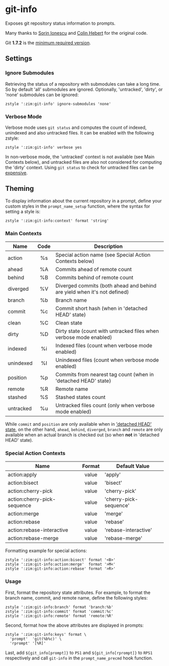 git-info
========

Exposes git repository status information to prompts.

Many thanks to [Sorin Ionescu](https://github.com/sorin-ionescu) and
[Colin Hebert](https://github.com/ColinHebert) for the original code.

Git **1.7.2** is the
[minimum required version](https://github.com/sorin-ionescu/prezto/issues/219).

Settings
--------

### Ignore Submodules

Retrieving the status of a repository with submodules can take a long time.
So by default 'all' submodules are ignored. Optionally, 'untracked', 'dirty', or
'none' submodules can be ignored:

    zstyle ':zim:git-info' ignore-submodules 'none'

### Verbose Mode

Verbose mode uses `git status` and computes the count of indexed, unindexed and
also untracked files. It can be enabled with the following zstyle:

    zstyle ':zim:git-info' verbose yes

In non-verbose mode, the 'untracked' context is not available (see Main
Contexts below), and untracked files are also not considered for computing the
'dirty' context. Using `git status` to check for untracked files can be
[expensive](https://gist.github.com/sindresorhus/3898739).

Theming
-------

To display information about the current repository in a prompt, define your
custom styles in the `prompt_name_setup` function, where the syntax for setting
a style is:

    zstyle ':zim:git-info:context' format 'string'

### Main Contexts

| Name      |  Code  | Description
| --------- | :----: | --------------------------------------------------------
| action    |   %s   | Special action name (see Special Action Contexts below)
| ahead     |   %A   | Commits ahead of remote count
| behind    |   %B   | Commits behind of remote count
| diverged  |   %V   | Diverged commits (both ahead and behind are yield when it's not defined)
| branch    |   %b   | Branch name
| commit    |   %c   | Commit short hash (when in 'detached HEAD' state)
| clean     |   %C   | Clean state
| dirty     |   %D   | Dirty state (count with untracked files when verbose mode enabled)
| indexed   |   %i   | Indexed files (count when verbose mode enabled)
| unindexed |   %I   | Unindexed files (count when verbose mode enabled)
| position  |   %p   | Commits from nearest tag count (when in 'detached HEAD' state)
| remote    |   %R   | Remote name
| stashed   |   %S   | Stashed states count
| untracked |   %u   | Untracked files count (only when verbose mode enabled)

While `commit` and `position` are only available when in ['detached HEAD'
state](http://gitfaq.org/articles/what-is-a-detached-head.html), on the other
hand, `ahead`, `behind`, `diverged`, `branch` and `remote` are only available
when an actual branch is checked out (so when **not** in 'detached HEAD' state).

### Special Action Contexts

| Name                        | Format  | Default Value
| --------------------------- | :-----: | -------------------------------------
| action:apply                |  value  | 'apply'
| action:bisect               |  value  | 'bisect'
| action:cherry-pick          |  value  | 'cherry-pick'
| action:cherry-pick-sequence |  value  | 'cherry-pick-sequence'
| action:merge                |  value  | 'merge'
| action:rebase               |  value  | 'rebase'
| action:rebase-interactive   |  value  | 'rebase-interactive'
| action:rebase-merge         |  value  | 'rebase-merge'

Formatting example for special actions:

    zstyle ':zim:git-info:action:bisect' format '<B>'
    zstyle ':zim:git-info:action:merge'  format '>M<'
    zstyle ':zim:git-info:action:rebase' format '>R>'

### Usage

First, format the repository state attributes. For example, to format the
branch name, commit, and remote name, define the following styles:

    zstyle ':zim:git-info:branch' format 'branch:%b'
    zstyle ':zim:git-info:commit' format 'commit:%c'
    zstyle ':zim:git-info:remote' format 'remote:%R'

Second, format how the above attributes are displayed in prompts:

    zstyle ':zim:git-info:keys' format \
      'prompt'  'git(%b%c)' \
      'rprompt' '[%R]'

Last, add `${git_info[prompt]}` to `PS1` and `${git_info[rprompt]}` to `RPS1`
respectively and call `git-info` in the `prompt_name_precmd` hook function.
